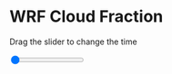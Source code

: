 <h1>WRF  Cloud Fraction </h1>
<p>Drag the slider to change the time</p>

<div class="slidecontainer">
<input oninput='setImage(this)' class="slider" type="range" min="0" max="31" value="0" step="1" />
<img id='img'/>
</div>

<script>
var img = document.getElementById('img');
var img_array = ['/assets/images/wrf/cf_wrfout_d01_2020-03-31_12:00:00.png',
'/assets/images/wrf/cf_wrfout_d01_2020-03-31_13:00:00.png',
'/assets/images/wrf/cf_wrfout_d01_2020-03-31_14:00:00.png',
'/assets/images/wrf/cf_wrfout_d01_2020-03-31_15:00:00.png',
'/assets/images/wrf/cf_wrfout_d01_2020-03-31_16:00:00.png',
'/assets/images/wrf/cf_wrfout_d01_2020-03-31_17:00:00.png',
'/assets/images/wrf/cf_wrfout_d01_2020-03-31_18:00:00.png',
'/assets/images/wrf/cf_wrfout_d01_2020-03-31_19:00:00.png',
'/assets/images/wrf/cf_wrfout_d01_2020-03-31_20:00:00.png',
'/assets/images/wrf/cf_wrfout_d01_2020-03-31_21:00:00.png',
'/assets/images/wrf/cf_wrfout_d01_2020-03-31_22:00:00.png',
'/assets/images/wrf/cf_wrfout_d01_2020-03-31_23:00:00.png',
'/assets/images/wrf/cf_wrfout_d01_2020-04-01_00:00:00.png',
'/assets/images/wrf/cf_wrfout_d01_2020-04-01_01:00:00.png',
'/assets/images/wrf/cf_wrfout_d01_2020-04-01_02:00:00.png',
'/assets/images/wrf/cf_wrfout_d01_2020-04-01_03:00:00.png',
'/assets/images/wrf/cf_wrfout_d01_2020-04-01_04:00:00.png',
'/assets/images/wrf/cf_wrfout_d01_2020-04-01_05:00:00.png',
'/assets/images/wrf/cf_wrfout_d01_2020-04-01_06:00:00.png',
'/assets/images/wrf/cf_wrfout_d01_2020-04-01_07:00:00.png',
'/assets/images/wrf/cf_wrfout_d01_2020-04-01_08:00:00.png',
'/assets/images/wrf/cf_wrfout_d01_2020-04-01_09:00:00.png',
'/assets/images/wrf/cf_wrfout_d01_2020-04-01_10:00:00.png',
'/assets/images/wrf/cf_wrfout_d01_2020-04-01_11:00:00.png',
'/assets/images/wrf/cf_wrfout_d01_2020-04-01_12:00:00.png',
'/assets/images/wrf/cf_wrfout_d01_2020-04-01_13:00:00.png',
'/assets/images/wrf/cf_wrfout_d01_2020-04-01_14:00:00.png',
'/assets/images/wrf/cf_wrfout_d01_2020-04-01_15:00:00.png',
'/assets/images/wrf/cf_wrfout_d01_2020-04-01_16:00:00.png',
'/assets/images/wrf/cf_wrfout_d01_2020-04-01_17:00:00.png',
'/assets/images/wrf/cf_wrfout_d01_2020-04-01_18:00:00.png',];
function setImage(obj)
{
        var value = obj.value;
        img.src = img_array[value];

}
</script>
